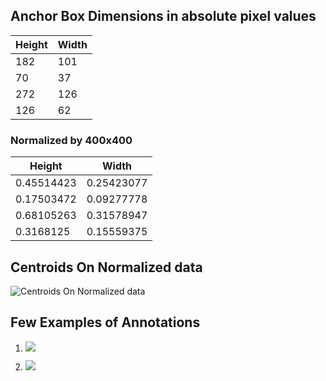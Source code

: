 ## Anchor Box Dimensions in absolute pixel values

| Height | Width |
| ------ | ----- |
| 182 | 101 |
|70 | 37 |
|272 | 126 |
|126 | 62 |

### Normalized by 400x400

| Height | Width |
| ------ | ----- |
| 0.45514423 | 0.25423077 |
|0.17503472 | 0.09277778 |
|0.68105263 | 0.31578947 |
|0.3168125 | 0.15559375 |

## Centroids On Normalized data

![Centroids On Normalized data](https://raw.githubusercontent.com/bhuvnk/EVA/master/Assignment19/centroids.png?token=AEHPN6RCSMYZBUIYLUGA2RK5ZVYG4)

## Few Examples of Annotations

1. ![](https://raw.githubusercontent.com/bhuvnk/EVA/master/Assignment19/annotation%20example1.PNG?token=AEHPN6VMCE5OG2SXLB6NDUC5ZVYMQ)

2. ![](https://raw.githubusercontent.com/bhuvnk/EVA/master/Assignment19/annotation%20example2.PNG?token=AEHPN6X6DBH7WSQ6QBGZE5S5ZVYMQ)
